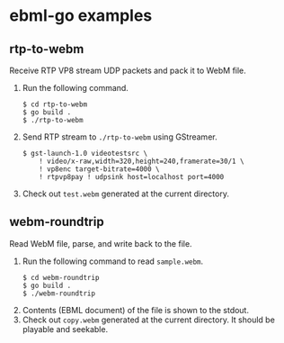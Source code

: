 # ebml-go examples

## rtp-to-webm

Receive RTP VP8 stream UDP packets and pack it to WebM file.

1. Run the following command.
    ```shell
    $ cd rtp-to-webm
    $ go build .
    $ ./rtp-to-webm
    ```
2. Send RTP stream to `./rtp-to-webm` using GStreamer.
    ```shell
    $ gst-launch-1.0 videotestsrc \
        ! video/x-raw,width=320,height=240,framerate=30/1 \
        ! vp8enc target-bitrate=4000 \
        ! rtpvp8pay ! udpsink host=localhost port=4000
    ```
3. Check out `test.webm` generated at the current directory.


## webm-roundtrip

Read WebM file, parse, and write back to the file.

1. Run the following command to read `sample.webm`.
    ```shell
    $ cd webm-roundtrip
    $ go build .
    $ ./webm-roundtrip
    ```
2. Contents (EBML document) of the file is shown to the stdout.
3. Check out `copy.webm` generated at the current directory. It should be playable and seekable.
